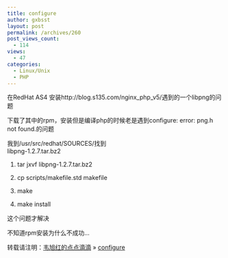 ```yaml
---
title: configure
author: gxbsst
layout: post
permalink: /archives/260
post_views_count:
  - 114
views:
  - 47
categories:
  - Linux/Unix
  - PHP
---
```

在RedHat AS4 安装http://blog.s135.com/nginx\_php\_v5/遇到的一个libpng的问题

下载了其中的rpm，安装但是编译php的时候老是遇到configure: error: png.h not found.的问题

我到/usr/src/redhat/SOURCES/找到  
libpng-1.2.7.tar.bz2

1. tar jxvf libpng-1.2.7.tar.bz2 

2. cp scripts/makefile.std makefile

3. make

4. make install

这个问题才解决

不知道rpm安装为什么不成功&#8230;

转载请注明：[韦旭红的点点滴滴][1] &raquo; [configure][2]

 [1]: http://www.weixuhong.com
 [2]: http://www.weixuhong.com/archives/260
